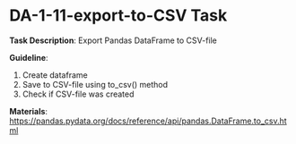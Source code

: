 # **DA-1-11-export-to-CSV Task**

**Task Description**: Export Pandas DataFrame to CSV-file

**Guideline**:
1) Create dataframe
2) Save to CSV-file using to_csv() method
3) Check if CSV-file was created

**Materials**: https://pandas.pydata.org/docs/reference/api/pandas.DataFrame.to_csv.html
